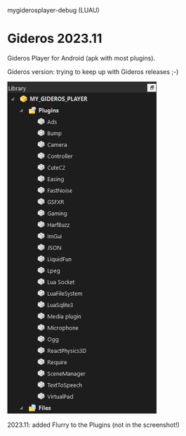mygiderosplayer-debug (LUAU)

Gideros 2023.11
=======

Gideros Player for Android (apk with most plugins).

Gideros version: trying to keep up with Gideros releases ;-)

![pic](ss/gideros_player_plugins_apk.png)

2023.11: added Flurry to the Plugins (not in the screenshot!)
